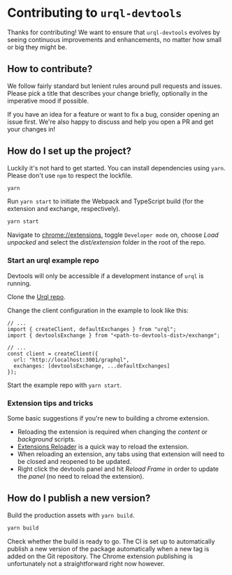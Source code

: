 # Contributing to `urql-devtools`

Thanks for contributing! We want to ensure that `urql-devtools` evolves by seeing continuous improvements and enhancements, no matter how small or big they might be.

## How to contribute?

We follow fairly standard but lenient rules around pull requests and issues. Please pick a title that describes your change briefly, optionally in the imperative mood if possible.

If you have an idea for a feature or want to fix a bug, consider opening an issue first. We're also happy to discuss and help you open a PR and get your changes in!

## How do I set up the project?

Luckily it's not hard to get started. You can install dependencies using `yarn`. Please don't use `npm` to respect the lockfile.

```sh
yarn
```

Run `yarn start` to initiate the Webpack and TypeScript build (for the extension and exchange, respectively).

```sh
yarn start
```

Navigate to [chrome://extensions](chrome://extensions), toggle `Developer mode` on,
choose _Load unpacked_ and select the _dist/extension_ folder in the root of the repo.

### Start an urql example repo

Devtools will only be accessible if a development instance of `urql` is running.

Clone the [Urql repo](https://github.com/FormidableLabs/urql).

Change the client configuration in the example to look like this:

```tsx
// ...
import { createClient, defaultExchanges } from "urql";
import { devtoolsExchange } from "<path-to-devtools-dist>/exchange";

// ...
const client = createClient({
  url: "http://localhost:3001/graphql",
  exchanges: [devtoolsExchange, ...defaultExchanges]
});
```

Start the example repo with `yarn start`.

### Extension tips and tricks

Some basic suggestions if you're new to building a chrome extension.

- Reloading the extension is required when changing the _content_ or _background_ scripts.
- [Extensions Reloader](https://chrome.google.com/webstore/detail/extensions-reloader/fimgfedafeadlieiabdeeaodndnlbhid?hl=en) is a quick way to reload the extension.
- When reloading an extension, any tabs using that extension will need to be closed and reopened to be updated.
- Right click the devtools panel and hit _Reload Frame_ in order to update the _panel_ (no need to reload the extension).

## How do I publish a new version?

Build the production assets with `yarn build`.

```sh
yarn build
```

Check whether the build is ready to go. The CI is set up to automatically publish
a new version of the package automatically when a new tag is added on the Git repository.
The Chrome extension publishing is unfortunately not a straightforward right now however.
